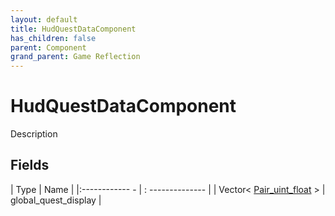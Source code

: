 ```yaml
---
layout: default
title: HudQuestDataComponent
has_children: false
parent: Component
grand_parent: Game Reflection
---
```

# HudQuestDataComponent
Description 

## Fields
| Type | Name |
|:------------ - | : -------------- |
| Vector< [Pair_uint_float](game-reflection/classes/pair_uint_float.md) > | global_quest_display |

